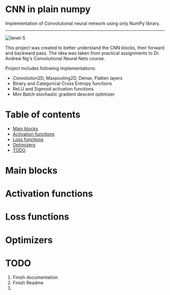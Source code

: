 # CNN in plain numpy

Implementation of Convolutional neural network using only NumPy library. 

---

![lenet-5](https://user-images.githubusercontent.com/41323462/114265237-64fa5a80-99f8-11eb-984e-e9fa5d0294ec.png)

This project was created to better understand the CNN blocks, their forward and backward pass.
The idea was taken from practical assignments to Dr. Andrew Ng's Convolutional Neural Nets course.

Project includes following implementations:
  
  - Convolution2D, Maxpooling2D, Dense, Flatten layers 
  - Binary and Categorical Cross Entropy functions 
  - ReLU and Sigmoid activation functions
  - Mini Batch stochastic gradient descent optimizer
  
# Table of contents 

- [Main blocks](#main-blocks)
- [Activation functions](#activation-functions)
- [Loss functions](#loss-functions)
- [Optimizers](#optimizers)
- [TODO](#todo)

<!-- toc -->

# Main blocks


# Activation functions

# Loss functions

# Optimizers

# TODO

  1. Finish documentation
  2. Finish Readme
  3. 



